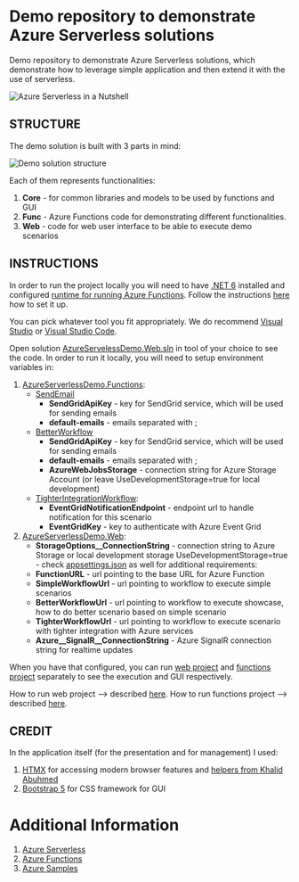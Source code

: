 # Demo repository to demonstrate Azure Serverless solutions

Demo repository to demonstrate Azure Serverless solutions, which demonstrate how to leverage simple application and then extend it with the use of serverless.

![Azure Serverless in a Nutshell](https://webeudatastorage.blob.core.windows.net/web/azure-serverless.png)

## STRUCTURE

The demo solution is built with 3 parts in mind:

![Demo solution structure](https://webeudatastorage.blob.core.windows.net/web/azure-serverless-structure.png)

Each of them represents functionalities:
1. **Core** - for common libraries and models to be used by functions and GUI
2. **Func** - Azure Functions code for demonstrating different functionalities.
3. **Web** - code for web user interface to be able to execute demo scenarios 

## INSTRUCTIONS

In order to run the project locally you will need to have [.NET 6](https://dot.net) installed and configured [runtime for running Azure Functions](https://docs.microsoft.com/en-us/azure/azure-functions/functions-run-local). Follow the instructions [here](https://docs.microsoft.com/en-us/azure/azure-functions/functions-develop-local) how to set it up.

You can pick whatever tool you fit appropriately. We do recommend [Visual Studio](https://docs.microsoft.com/en-us/azure/azure-functions/functions-develop-vs) or [Visual Studio Code](https://docs.microsoft.com/en-us/azure/azure-functions/functions-develop-vs-code).

Open solution [AzureServelessDemo.Web.sln](https://github.com/vrhovnik/azure-demo-serverless/blob/main/src/AzureServerlessDemo.Web/AzureServerlessDemo.Web.sln) in tool of your choice to see the code. In order to run it locally, you will need to setup environment variables in:
1. [AzureServerlessDemo.Functions](https://github.com/vrhovnik/azure-demo-serverless/tree/main/src/AzureServerlessDemo.Web/AzureServerlessDemo.Functions):
   * [SendEmail](https://github.com/vrhovnik/azure-demo-serverless/blob/main/src/AzureServerlessDemo.Web/AzureServerlessDemo.Functions/SendEmail.cs)
      * **SendGridApiKey** - key for SendGrid service, which will be used for sending emails
      * **default-emails** - emails separated with ;
   * [BetterWorkflow](https://github.com/vrhovnik/azure-demo-serverless/blob/main/src/AzureServerlessDemo.Web/AzureServerlessDemo.Functions/BetterWorkflow.cs)
      * **SendGridApiKey** - key for SendGrid service, which will be used for sending emails
      * **default-emails** - emails separated with ;
      * **AzureWebJobsStorage** - connection string for Azure Storage Account (or leave UseDevelopmentStorage=true for local development)
   * [TighterIntegrationWorkflow](https://github.com/vrhovnik/azure-demo-serverless/blob/main/src/AzureServerlessDemo.Web/AzureServerlessDemo.Functions/TighterIntegrationWorkflow.cs):
      * **EventGridNotificationEndpoint** - endpoint url to handle notification for this scenario
      * **EventGridKey** - key to authenticate with Azure Event Grid
2. [AzureServerlessDemo.Web](https://github.com/vrhovnik/azure-demo-serverless/tree/main/src/AzureServerlessDemo.Web/AzureServerlessDemo.Web):
   * **StorageOptions__ConnectionString** - connection string to Azure Storage or local development storage UseDevelopmentStorage=true - check [appsettings.json](https://github.com/vrhovnik/azure-demo-serverless/blob/main/src/AzureServerlessDemo.Web/AzureServerlessDemo.Web/appsettings.json) as well for additional requirements:
   * **FunctionURL** - url pointing to the base URL for Azure Function
   * **SimpleWorkflowUrl** - url pointing to workflow to execute simple scenarios
   * **BetterWorkflowUrl** - url pointing to workflow to execute showcase, how to do better scenario based on simple scenario
   * **TighterWorkflowUrl** - url pointing to workflow to execute scenario with tighter integration with Azure services
   * **Azure__SignalR__ConnectionString** - Azure SignalR connection string for realtime updates

When you have that configured, you can run [web project](https://github.com/vrhovnik/azure-demo-serverless/tree/main/src/AzureServerlessDemo.Web/AzureServerlessDemo.Web) and [functions project](https://github.com/vrhovnik/azure-demo-serverless/tree/main/src/AzureServerlessDemo.Web/AzureServerlessDemo.Functions) separately to see the execution and GUI respectively.

How to run web project --> described [here](https://dotnet.microsoft.com/en-us/learn/aspnet/hello-world-tutorial/run). 
How to run functions project --> described [here](https://docs.microsoft.com/en-us/azure/azure-functions/functions-develop-vs-code?tabs=csharp#run-functions).

## CREDIT

In the application itself (for the presentation and for management) I used:

1. [HTMX](https://htmx.org/docs/) for accessing modern browser features and [helpers from Khalid Abuhmed](https://khalidabuhakmeh.com/htmx-with-aspnet-core)
2. [Bootstrap 5](https://getboostrap.com) for CSS framework for GUI

# Additional Information

1. [Azure Serverless](https://azure.microsoft.com/en-us/solutions/serverless/)
2. [Azure Functions](https://docs.microsoft.com/en-us/azure/azure-functions/functions-overview)
3. [Azure Samples](https://github.com/Azure-Samples)

